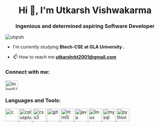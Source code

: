 <h1 align="center">Hi 👋, I'm Utkarsh Vishwakarma</h1>
<h3 align="center">Ingenious and determined aspiring Software Developer</h3>

<p align="left"> <img src="https://komarev.com/ghpvc/?username=utqrsh&label=Profile%20views&color=0e75b6&style=flat" alt="utqrsh" /> </p>

- I'm currently studying **Btech-CSE at GLA University .**

- 📫 How to reach me **utkarshrkt2001@gmail.com**

<h3 align="left">Connect with me: </h3>
<p align="left">
<a href="https://www.linkedin.com/in/utkarsh-vishwa/" target="blank"><img align="center" src="https://cdn.jsdelivr.net/npm/simple-icons@3.0.1/icons/linkedin.svg" alt="linkedURL" height="30" width="40" /></a>
</p>

<h3 align="left">Languages and Tools:</h3>
<p align="left"> <a href="https://www.cprogramming.com/" target="_blank"> <img src="https://devicons.github.io/devicon/devicon.git/icons/c/c-original.svg" alt="c" width="40" height="40"/> </a> 
<a href="https://www.w3schools.com/cpp/" target="_blank"> <img src="https://devicons.github.io/devicon/devicon.git/icons/cplusplus/cplusplus-original.svg" alt="cplusplus" width="40" height="40"/> </a> 
<a href="https://www.w3schools.com/css/" target="_blank"> <img src="https://devicons.github.io/devicon/devicon.git/icons/css3/css3-original-wordmark.svg" alt="css3" width="40" height="40"/> </a> 
  <a href="https://git-scm.com/" target="_blank"> <img src="https://www.vectorlogo.zone/logos/git-scm/git-scm-icon.svg" alt="git" width="40" height="40"/> </a> 
  <a href="https://www.w3.org/html/" target="_blank"> <img src="https://www.google.com/imgres?imgurl=https%3A%2F%2Fimage.flaticon.com%2Ficons%2Fpng%2F512%2F1216%2F1216733.png&imgrefurl=https%3A%2F%2Fwww.flaticon.com%2Ffree-icon%2Fhtml5_1216733&tbnid=c6D-UJQx8fDpMM&vet=12ahUKEwjxjpbq-pHxAhV8kksFHZhRCh8QMygBegUIARDLAQ..i&docid=pmQMKt4qn5Xq8M&w=512&h=512&q=html%205%20icon&ved=2ahUKEwjxjpbq-pHxAhV8kksFHZhRCh8QMygBegUIARDLAQ " alt="html5" width="40" height="40"/> </a> 
  <a href="https://www.java.com" target="_blank"> <img src="https://devicons.github.io/devicon/devicon.git/icons/java/java-original-wordmark.svg" alt="java" width="40" height="40"/> </a> 
  <a href="https://www.linux.org/" target="_blank"> <img src="https://devicons.github.io/devicon/devicon.git/icons/linux/linux-original.svg" alt="linux" width="40" height="40"/> </a> 
  <a href="https://www.mysql.com/" target="_blank"> <img src="https://devicons.github.io/devicon/devicon.git/icons/mysql/mysql-original-wordmark.svg" alt="mysql" width="40" height="40"/> </a> 
  <a href="https://www.python.org" target="_blank"> <img src="https://devicons.github.io/devicon/devicon.git/icons/python/python-original.svg" alt="python" width="40" height="40"/> </a> </p>

